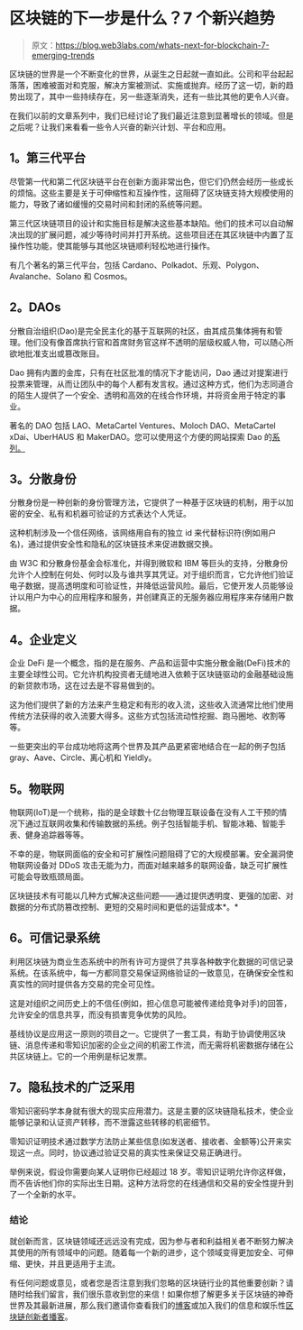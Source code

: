# 区块链的下一步是什么？7 个新兴趋势

> 原文：<https://blog.web3labs.com/whats-next-for-blockchain-7-emerging-trends>

区块链的世界是一个不断变化的世界，从诞生之日起就一直如此。公司和平台起起落落，困难被面对和克服，解决方案被测试、实施或抛弃。经历了这一切，新的趋势出现了，其中一些持续存在，另一些逐渐消失，还有一些比其他的更令人兴奋。

在我们以前的文章系列中，我们已经讨论了我们最近注意到显著增长的领域。但是之后呢？让我们来看看一些令人兴奋的新兴计划、平台和应用。

## **1。第三代平台**

尽管第一代和第二代区块链平台在创新方面非常出色，但它们仍然会经历一些成长的烦恼。这些主要是关于可伸缩性和互操作性，这阻碍了区块链支持大规模使用的能力，导致了诸如缓慢的交易时间和封闭的系统等问题。

第三代区块链项目的设计和实施目标是解决这些基本缺陷。他们的技术可以自动解决出现的扩展问题，减少等待时间并打开系统。这些项目还在其区块链中内置了互操作性功能，使其能够与其他区块链顺利轻松地进行操作。

有几个著名的第三代平台，包括 Cardano、Polkadot、乐观、Polygon、Avalanche、Solano 和 Cosmos。

## **2。DAOs**

分散自治组织(Dao)是完全民主化的基于互联网的社区，由其成员集体拥有和管理。他们没有像首席执行官和首席财务官这样不透明的层级权威人物，可以随心所欲地批准支出或篡改账目。

Dao 拥有内置的金库，只有在社区批准的情况下才能访问，Dao 通过对提案进行投票来管理，从而让团队中的每个人都有发言权。通过这种方式，他们为志同道合的陌生人提供了一个安全、透明和高效的在线合作环境，并将资金用于特定的事业。

著名的 DAO 包括 LAO、MetaCartel Ventures、Moloch DAO、MetaCartel xDai、UberHAUS 和 MakerDAO。您可以使用这个方便的网站探索 Dao 的[系列。](https://app.daohaus.club/explore)

## **3。分散身份**

分散身份是一种创新的身份管理方法，它提供了一种基于区块链的机制，用于以加密的安全、私有和机器可验证的方式表达个人凭证。

这种机制涉及一个信任网络，该网络用自有的独立 id 来代替标识符(例如用户名)，通过提供安全性和隐私的区块链技术来促进数据交换。

由 W3C 和分散身份基金会标准化，并得到微软和 IBM 等巨头的支持，分散身份允许个人控制在何处、何时以及与谁共享其凭证。对于组织而言，它允许他们验证电子数据，提高透明度和可验证性，并降低运营风险。最后，它使开发人员能够设计以用户为中心的应用程序和服务，并创建真正的无服务器应用程序来存储用户数据。

## **4。企业定义**

企业 DeFi 是一个概念，指的是在服务、产品和运营中实施分散金融(DeFi)技术的主要全球性公司。它允许机构投资者无缝地进入依赖于区块链驱动的金融基础设施的新贷款市场，这在过去是不容易做到的。

这为他们提供了新的方法来产生稳定和有形的收入流，这些收入流通常比他们使用传统方法获得的收入流要大得多。这些方式包括流动性挖掘、跑马圈地、收割等等。

一些更突出的平台成功地将这两个世界及其产品更紧密地结合在一起的例子包括 gray、Aave、Circle、离心机和 Yieldly。

## **5。物联网**

物联网(IoT)是一个统称，指的是全球数十亿台物理互联设备在没有人工干预的情况下通过互联网收集和传输数据的系统。例子包括智能手机、智能冰箱、智能手表、健身追踪器等等。

不幸的是，物联网面临的安全和可扩展性问题阻碍了它的大规模部署。安全漏洞使物联网设备对 DDoS 攻击无能为力，而面对越来越多的联网设备，缺乏可扩展性可能会导致瓶颈局面。

区块链技术有可能以几种方式解决这些问题——通过提供透明度、更强的加密、对数据的分布式防篡改控制、更短的交易时间和更低的运营成本*。*

## **6。可信记录系统**

利用区块链为商业生态系统中的所有许可方提供了共享各种数字化数据的可信记录系统。在该系统中，每一方都同意交易保证网络验证的一致意见，在确保安全性和真实性的同时提供各方交易的完全可见性。

这是对组织之间历史上的不信任(例如，担心信息可能被传递给竞争对手)的回答，允许安全的信息共享，而没有损害竞争优势的风险。

基线协议是应用这一原则的项目之一。它提供了一套工具，有助于协调使用区块链、消息传递和零知识加密的企业之间的机密工作流，而无需将机密数据存储在公共区块链上。它的一个用例是标记发票。

## **7。隐私技术的广泛采用**

零知识密码学本身就有很大的现实应用潜力。这是主要的区块链隐私技术，使企业能够记录和认证资产转移，而不泄露这些转移的机密细节。

零知识证明技术通过数学方法防止某些信息(如发送者、接收者、金额等)公开来实现这一点。同时，协议通过验证交易的真实性来保证交易正确进行。

举例来说，假设你需要向某人证明你已经超过 18 岁。零知识证明允许你这样做，而不告诉他们你的实际出生日期。这种方法将您的在线通信和交易的安全性提升到了一个全新的水平。

### **结论**

就创新而言，区块链领域还远远没有完成，因为参与者和利益相关者不断努力解决其使用的所有领域中的问题。随着每一个新的进步，这个领域变得更加安全、可伸缩、更快，并且更适用于主流。

有任何问题或意见，或者您是否注意到我们忽略的区块链行业的其他重要创新？请随时给我们留言，我们很乐意收到您的来信！如果你想了解更多关于区块链的神奇世界及其最新进展，那么我们邀请你查看我们的[博客](https://blog.web3labs.com/)或加入我们的信息和娱乐性[区块链创新者播客](https://podcast.web3labs.com/)。